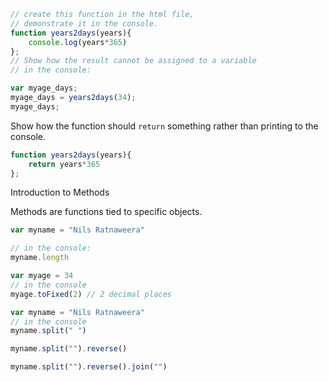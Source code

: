 



```js
// create this function in the html file, 
// demonstrate it in the console. 
function years2days(years){
    console.log(years*365)
}; 
// Show how the result cannot be assigned to a variable
// in the console:

var myage_days;
myage_days = years2days(34);
myage_days;
```

Show how the function should `return` something rather than printing to the console.

```js
function years2days(years){
    return years*365
};
```

Introduction to Methods


Methods are functions tied to specific objects. 

```js
var myname = "Nils Ratnaweera"

// in the console:
myname.length
```

```js
var myage = 34
// in the console
myage.toFixed(2) // 2 decimal places
```


```js
var myname = "Nils Ratnaweera"
// in the console
myname.split(" ")

myname.split("").reverse()

myname.split("").reverse().join("")
```


